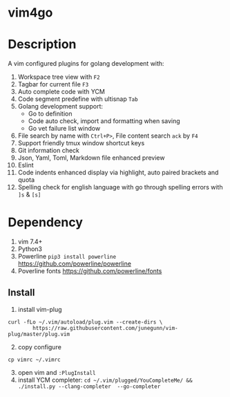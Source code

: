 # vim4go

# Description

A vim configured plugins for golang development with:
1. Workspace tree view with `F2`
2. Tagbar for current file `F3`
3. Auto complete code with YCM
4. Code segment predefine with ultisnap `Tab`
5. Golang development support:
    * Go to definition
    * Code auto check, import and formatting when saving
    * Go vet failure list window
6. File search by name with `Ctrl+P>`, File content search `ack` by `F4`
7. Support friendly tmux window shortcut keys
8. Git information check
9. Json, Yaml, Toml, Markdown file enhanced preview
10. Eslint
11. Code indents enhanced display via highlight, auto paired brackets and quota
12. Spelling check for english language with go through spelling errors with `]s` & `[s]`

# Dependency
1. vim 7.4+
2. Python3
3. Powerline `pip3 install powerline` https://github.com/powerline/powerline
4. Poverline fonts https://github.com/powerline/fonts

## Install
1. install vim-plug
```
curl -fLo ~/.vim/autoload/plug.vim --create-dirs \
		https://raw.githubusercontent.com/junegunn/vim-plug/master/plug.vim
```
2. copy configure
```
cp vimrc ~/.vimrc
```
3. open vim and `:PlugInstall`
4. install YCM completer: `cd ~/.vim/plugged/YouCompleteMe/ && ./install.py --clang-completer  --go-completer`
